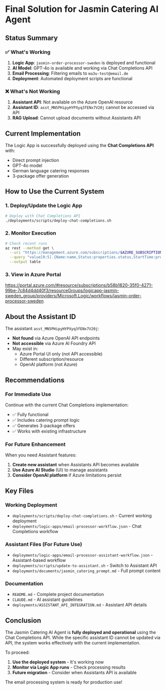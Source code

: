 # Final Solution for Jasmin Catering AI Agent

## Status Summary

### ✅ What's Working
1. **Logic App**: `jasmin-order-processor-sweden` is deployed and functional
2. **AI Model**: GPT-4o is available and working via Chat Completions API
3. **Email Processing**: Filtering emails to `ma3u-test@email.de`
4. **Deployment**: Automated deployment scripts are functional

### ❌ What's Not Working
1. **Assistant API**: Not available on the Azure OpenAI resource
2. **Assistant ID**: `asst_MN5PHipyHYPXyq3fENx7V20j` cannot be accessed via API
3. **RAG Upload**: Cannot upload documents without Assistants API

## Current Implementation

The Logic App is successfully deployed using the **Chat Completions API** with:
- Direct prompt injection
- GPT-4o model
- German language catering responses
- 3-package offer generation

## How to Use the Current System

### 1. Deploy/Update the Logic App
```bash
# Deploy with Chat Completions API
./deployments/scripts/deploy-chat-completions.sh
```

### 2. Monitor Execution
```bash
# Check recent runs
az rest --method get \
  --uri "https://management.azure.com/subscriptions/$AZURE_SUBSCRIPTION_ID/resourceGroups/logicapp-jasmin-sweden_group/providers/Microsoft.Logic/workflows/jasmin-order-processor-sweden/runs?api-version=2019-05-01&\$top=5" \
  --query "value[0:5].{Name:name,Status:properties.status,StartTime:properties.startTime}" \
  --output table
```

### 3. View in Azure Portal
https://portal.azure.com/#resource/subscriptions/b58b1820-35f0-4271-99be-7c84d4dd40f3/resourceGroups/logicapp-jasmin-sweden_group/providers/Microsoft.Logic/workflows/jasmin-order-processor-sweden

## About the Assistant ID

The assistant `asst_MN5PHipyHYPXyq3fENx7V20j`:
- **Not found** via Azure OpenAI API endpoints
- **Not accessible** via Azure AI Foundry API
- May exist in:
  - Azure Portal UI only (not API accessible)
  - Different subscription/resource
  - OpenAI platform (not Azure)

## Recommendations

### For Immediate Use
Continue with the current Chat Completions implementation:
- ✅ Fully functional
- ✅ Includes catering prompt logic
- ✅ Generates 3-package offers
- ✅ Works with existing infrastructure

### For Future Enhancement
When you need Assistant features:
1. **Create new assistant** when Assistants API becomes available
2. **Use Azure AI Studio** (UI) to manage assistants
3. **Consider OpenAI platform** if Azure limitations persist

## Key Files

### Working Deployment
- `deployments/scripts/deploy-chat-completions.sh` - Current working deployment
- `deployments/logic-apps/email-processor-workflow.json` - Chat Completions workflow

### Assistant Files (For Future Use)
- `deployments/logic-apps/email-processor-assistant-workflow.json` - Assistant-based workflow
- `deployments/scripts/update-to-assistant.sh` - Switch to Assistant API
- `deployments/documents/jasmin_catering_prompt.md` - Full prompt content

### Documentation
- `README.md` - Complete project documentation
- `CLAUDE.md` - AI assistant guidelines
- `deployments/ASSISTANT_API_INTEGRATION.md` - Assistant API details

## Conclusion

The Jasmin Catering AI Agent is **fully deployed and operational** using the Chat Completions API. While the specific assistant ID cannot be updated via API, the system works effectively with the current implementation.

To proceed:
1. **Use the deployed system** - It's working now
2. **Monitor via Logic App runs** - Check processing results
3. **Future migration** - Consider when Assistants API is available

The email processing system is ready for production use!